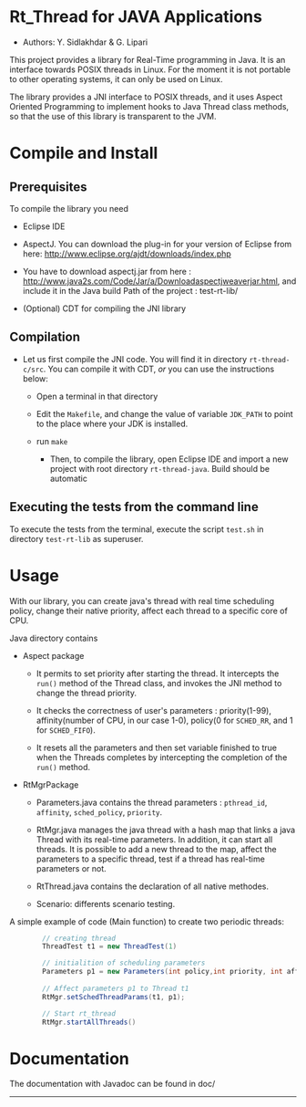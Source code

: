 # Rt_Thread for JAVA Applications

- Authors: Y. Sidlakhdar & G. Lipari

This project provides a library for Real-Time programming in Java. It
is an interface towards POSIX threads in Linux. For the moment it
is not portable to other operating systems, it can only be used on Linux.

The library provides a JNI interface to POSIX threads, and it uses
Aspect Oriented Programming to implement hooks to Java Thread class
methods, so that the use of this library is transparent to the JVM. 
	
# Compile and Install

## Prerequisites

To compile the library you need
- Eclipse IDE

- AspectJ. You can download the plug-in for your version of Eclipse from here:
http://www.eclipse.org/ajdt/downloads/index.php

- You have to download aspectj.jar from here : http://www.java2s.com/Code/Jar/a/Downloadaspectjweaverjar.html, and include it in the Java build Path of the project : test-rt-lib/

- (Optional) CDT for compiling the JNI library 

## Compilation

* Let us first compile the JNI code. You will find it in directory
`rt-thread-c/src`. You can compile it with CDT, _or_ you can use
the instructions below:

	* Open a terminal in that directory

	* Edit the `Makefile`, and change the value of variable `JDK_PATH` to
	   point to the place where your JDK is installed.

	* run `make`
	
		* Then, to compile the library, open Eclipse IDE and import a new
		project with root directory `rt-thread-java`. Build should be automatic

## Executing the tests from the command line

To execute the tests from the terminal, execute the script `test.sh` in
directory `test-rt-lib` as superuser. 

# Usage

With our library, you can create java's thread with real time
scheduling policy, change their native priority, affect each thread to
a specific core of CPU.

Java directory contains

* Aspect package

 	* It permits to set priority after starting the thread. It intercepts
	the `run()` method of the Thread class, and invokes the JNI method
   	to change the thread priority.

	* It checks the correctness of user's parameters : priority(1-99),
	affinity(number of CPU, in our case 1-0), policy(0 for `SCHED_RR`,
   	and 1 for `SCHED_FIFO`).
	
	* It resets all the parameters and then set variable finished to true
   	when the Threads completes by intercepting the completion of the
   	`run()` method.

* RtMgrPackage

	* Parameters.java contains the thread parameters : `pthread_id`,
	`affinity`, `sched_policy`, `priority`.

	* RtMgr.java manages the java thread with a hash map that links a
	java Thread with its real-time parameters. In addition, it can start
	all threads.  It is possible to add a new thread to the map, affect
	the parameters to a specific thread, test if a thread has real-time
	parameters or not.

	* RtThread.java contains the declaration of all native methodes.

	* Scenario: differents scenario testing.


A simple example of code (Main function) to create two periodic threads:
```java
		// creating thread
		ThreadTest t1 = new ThreadTest(1)

		// initialition of scheduling parameters 	
		Parameters p1 = new Parameters(int policy,int priority, int affinity);
		
		// Affect parameters p1 to Thread t1
		RtMgr.setSchedThreadParams(t1, p1);

		// Start rt_thread
		RtMgr.startAllThreads()
```
# Documentation

   The documentation with Javadoc can be found in doc/


----

		
		    





 
